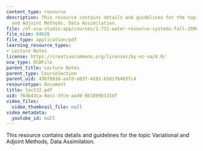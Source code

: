 ```yaml
---
content_type: resource
description: This resource contains details and guidelines for the topic Variational
  and Adjoint Methods, Data Assimilation.
file: /ol-ocw-studio-app/courses/1-731-water-resource-systems-fall-2006/f64b43ca8ecc3fceaa498b1899b131df_lect22.pdf
file_size: 64638
file_type: application/pdf
learning_resource_types:
- Lecture Notes
license: https://creativecommons.org/licenses/by-nc-sa/4.0/
ocw_type: OCWFile
parent_title: Lecture Notes
parent_type: CourseSection
parent_uid: 436f803d-aafd-e037-4181-b5d176483fc4
resourcetype: Document
title: lect22.pdf
uid: f64b43ca-8ecc-3fce-aa49-8b1899b131df
video_files:
  video_thumbnail_file: null
video_metadata:
  youtube_id: null
---
```

This resource contains details and guidelines for the topic Variational and Adjoint Methods, Data Assimilation.